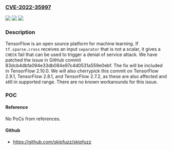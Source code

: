 ### [CVE-2022-35997](https://cve.mitre.org/cgi-bin/cvename.cgi?name=CVE-2022-35997)
![](https://img.shields.io/static/v1?label=Product&message=tensorflow&color=blue)
![](https://img.shields.io/static/v1?label=Version&message=n%2Fa&color=blue)
![](https://img.shields.io/static/v1?label=Vulnerability&message=CWE-617%3A%20Reachable%20Assertion&color=brighgreen)

### Description

TensorFlow is an open source platform for machine learning. If `tf.sparse.cross` receives an input `separator` that is not a scalar, it gives a `CHECK` fail that can be used to trigger a denial of service attack. We have patched the issue in GitHub commit 83dcb4dbfa094e33db084e97c4d0531a559e0ebf. The fix will be included in TensorFlow 2.10.0. We will also cherrypick this commit on TensorFlow 2.9.1, TensorFlow 2.8.1, and TensorFlow 2.7.2, as these are also affected and still in supported range. There are no known workarounds for this issue.

### POC

#### Reference
No PoCs from references.

#### Github
- https://github.com/skipfuzz/skipfuzz

